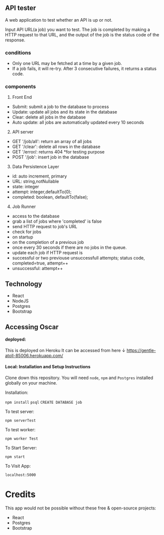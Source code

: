 ## API tester

 A web application to test whether an API is up or not.

 Input API URL(a job) you want to test. The job is completed by making a HTTP request to that URL, and the output of the job is the status code of the response.

 ### conditions
- Only one URL may be fetched at a time by a given job.
- If a job fails, it will re-try. After 3 consecutive failures, it returns a status code.

### components
1. Front End
 - Submit: submit a job to the database to process
 - Update: update all jobs and its state in the database
 - Clear: delete all jobs in the database
 - Auto update: all jobs are automatically updated every 10 seconds
 
2. API server
 - GET '/job/all': return an array of all jobs
 - GET '/clear': delete all rows in the database
 - GET '/error/: returns 404 *for testing purpose
 - POST '/job': insert job in the database
 
3. Data Persistence Layer
 - id: auto increment, primary
 - URL: string,notNullable
 - state: integer
 - attempt: integer,defaultTo(0);
 - completed: boolean, defaultTo(false);
 
4. Job Runner
 - access to the database
 - grab a list of jobs where 'completed' is false
 - send HTTP request to job's URL
 - check for jobs
  - on startup
  - on the completion of a previous job
  - once every 30 seconds if there are no jobs in the queue.
 - update each job if HTTP request is
  - successful or two previouse unsuccessfull attempts; status code, completed=true, attempt++
  - unsuccessful: attempt++


## Technology
- React
- NodeJS
- Postgres
- Bootstrap

## Accessing Oscar

#### deployed:   

This is deployed on Heroku
It can be accessed from here ↓
https://gentle-atoll-85006.herokuapp.com/

#### Local: Installation and Setup Instructions 


Clone down this repository. You will need `node`, `npm` and `Postgres` installed globally on your machine.  

Installation:

`npm install`
`psql`
`CREATE DATABASE job`  

To test server:  

`npm serverTest`  

To test worker:

`npm worker Test`

To Start Server:

`npm start`  

To Visit App:

`localhost:5000`  

# Credits

This app would not be possible without these free & open-source projects:

* React
* Postgres
* Bootstrap
